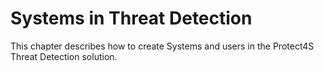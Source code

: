 # Systems in Threat Detection

This chapter describes how to create Systems and users in the Protect4S Threat Detection solution.
